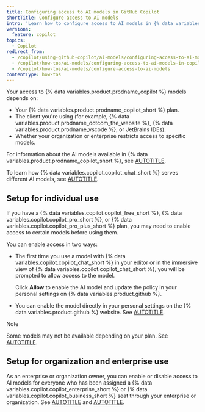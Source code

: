 ```yaml
---
title: Configuring access to AI models in GitHub Copilot
shortTitle: Configure access to AI models
intro: 'Learn how to configure access to AI models in {% data variables.product.prodname_copilot_short %}.'
versions:
  feature: copilot
topics:
  - Copilot
redirect_from:
  - /copilot/using-github-copilot/ai-models/configuring-access-to-ai-models-in-copilot
  - /copilot/how-tos/ai-models/configuring-access-to-ai-models-in-copilot
  - /copilot/how-tos/ai-models/configure-access-to-ai-models
contentType: how-tos
---
```


Your access to {% data variables.product.prodname_copilot %} models depends on:

* Your {% data variables.product.prodname_copilot_short %} plan.
* The client you're using (for example, {% data variables.product.prodname_dotcom_the_website %}, {% data variables.product.prodname_vscode %}, or JetBrains IDEs).
* Whether your organization or enterprise restricts access to specific models.

For information about the AI models available in {% data variables.product.prodname_copilot_short %}, see [AUTOTITLE](/copilot/using-github-copilot/ai-models/supported-ai-models-in-copilot).

To learn how {% data variables.copilot.copilot_chat_short %} serves different AI models, see [AUTOTITLE](/copilot/reference/ai-models/model-hosting).

## Setup for individual use

If you have a {% data variables.copilot.copilot_free_short %}, {% data variables.copilot.copilot_pro_short %}, or {% data variables.copilot.copilot_pro_plus_short %} plan, you may need to enable access to certain models before using them.

You can enable access in two ways:

* The first time you use a model with {% data variables.copilot.copilot_chat_short %} in your editor or in the immersive view of {% data variables.copilot.copilot_chat_short %}, you will be prompted to allow access to the model.

  Click **Allow** to enable the AI model and update the policy in your personal settings on {% data variables.product.github %}.

* You can enable the model directly in your personal settings on the {% data variables.product.github %} website. See [AUTOTITLE](/copilot/managing-copilot/managing-copilot-as-an-individual-subscriber/managing-copilot-policies-as-an-individual-subscriber#enabling-or-disabling-alternative-ai-models).

>[!NOTE]
> Some models may not be available depending on your plan. See [AUTOTITLE](/copilot/about-github-copilot/plans-for-github-copilot#models).

## Setup for organization and enterprise use

As an enterprise or organization owner, you can enable or disable access to AI models for everyone who has been assigned a {% data variables.copilot.copilot_enterprise_short %} or {% data variables.copilot.copilot_business_short %} seat through your enterprise or organization. See [AUTOTITLE](/copilot/managing-copilot/managing-github-copilot-in-your-organization/setting-policies-for-copilot-in-your-organization/managing-policies-for-copilot-in-your-organization) and [AUTOTITLE](/copilot/managing-copilot/managing-copilot-for-your-enterprise/managing-policies-and-features-for-copilot-in-your-enterprise).
